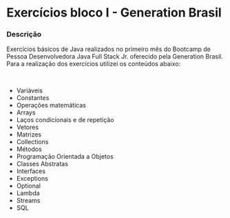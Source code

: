 <h1> Exercícios bloco I - Generation Brasil </h1>

### Descrição
<p>Exercícios básicos de Java realizados no primeiro mês do Bootcamp de Pessoa Desenvolvedora Java Full Stack Jr. oferecido pela Generation Brasil.</br>
Para a realização dos exercícios utilizei os conteúdos abaixo:</p></br>

<ul><li>Variáveis</li>
<li>Constantes</li>
<li>Operações matemáticas</li>
<li>Arrays</li>
<li>Laços condicionais e de repetição</li>
<li>Vetores</li>
<li>Matrizes</li>
<li>Collections</li>
<li>Métodos</li>
<li>Programação Orientada a Objetos</li>
<li>Classes Abstratas</li>
<li>Interfaces</li>
<li>Exceptions</li>
<li>Optional</li>
<li>Lambda</li>  
<li>Streams</li>  
<li>SQL</li></ul>
